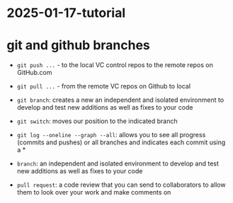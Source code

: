 # 2025-01-17-tutorial
# git and github branches 
- `git push ...` - to the local VC control repos to the remote repos on GitHub.com
- `git pull ...` - from the remote VC repos on Github to local


- `git branch`: creates a new an independent and isolated environment to develop and test new additions as well as fixes to your code
- `git switch`: moves our position to the indicated branch
- `git log --oneline --graph --all`: allows you to see all progress (commits and pushes) or all branches and indicates each commit using a *


- `branch`: an independent and isolated environment to develop and test new additions as well as fixes to your code
- `pull request`: a code review that you can send to collaborators to allow them to look over your work and make comments on


